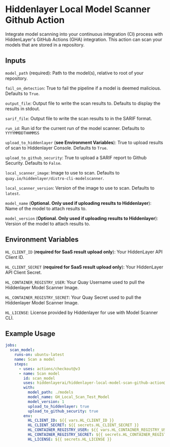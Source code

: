 # Hiddenlayer Local Model Scanner Github Action

Integrate model scanning into your continuous integration (CI) process with HiddenLayer's GitHub Actions (GHA) integration. This action can scan your models that are stored in a repository.

## Inputs

`model_path` (required): Path to the model(s), relative to root of your repository.

`fail_on_detection`: True to fail the pipeline if a model is deemed malicious. Defaults to `True`.

`output_file`: Output file to write the scan results to. Defaults to display the results in stdout.

`sarif_file`: Output file to write the scan results to in the SARIF format.

`run_id`: Run id for the current run of the model scanner. Defaults to `YYYYMMDDTHHMMSS`

`upload_to_hiddenlayer` (**see Environment Variables**): True to upload results of scan to Hiddenlayer Console. Defaults to `True`.

`upload_to_github_security`: True to upload a SARIF report to Github Security. Defaults to `False`.

`local_scanner_image`: Image to use to scan. Defaults to `quay.io/hiddenlayer/distro-cli-modelscanner`.

`local_scanner_version`: Version of the image to use to scan. Defaults to `latest`.

`model_name` (**Optional. Only used if uploading results to Hiddenlayer**): Name of the model to attach results to.

`model_version` (**Optional. Only used if uploading results to Hiddenlayer**): Version of the model to attach results to.


## Environment Variables

`HL_CLIENT_ID` (**required for SaaS result upload only**): Your HiddenLayer API Client ID.

`HL_CLIENT_SECRET` (**required for SaaS result upload only**): Your HiddenLayer API Client Secret.

`HL_CONTAINER_REGISTRY_USER`: Your Quay Username used to pull the Hiddenlayer Model Scanner Image.

`HL_CONTAINER_REGISTRY_SECRET`: Your Quay Secret used to pull the Hiddenlayer Model Scanner Image.

`HL_LICENSE`: License provided by Hiddenlayer for use with Model Scanner CLI.

## Example Usage

```yaml
jobs:
  scan_model:
    runs-on: ubuntu-latest
    name: Scan a model
    steps:
      - uses: actions/checkout@v3
      - name: Scan model
        id: scan_model
        uses: hiddenlayerai/hiddenlayer-local-model-scan-github-action@v0.1.0
        with:
          model_path: ./models
          model_name: GH_Local_Scan_Test_Model
          model_version: 1
          upload_to_hiddenlayer: true
          upload_to_github_security: true
        env:
          HL_CLIENT_ID: ${{ vars.HL_CLIENT_ID }}
          HL_CLIENT_SECRET: ${{ secrets.HL_CLIENT_SECRET }}
          HL_CONTAINER_REGISTRY_USER: ${{ vars.HL_CONTAINER_REGISTRY_USER }}
          HL_CONTAINER_REGISTRY_SECRET: ${{ secrets.HL_CONTAINER_REGISTRY_SECRET }}
          HL_LICENSE: ${{ secrets.HL_LICENSE }}
```
